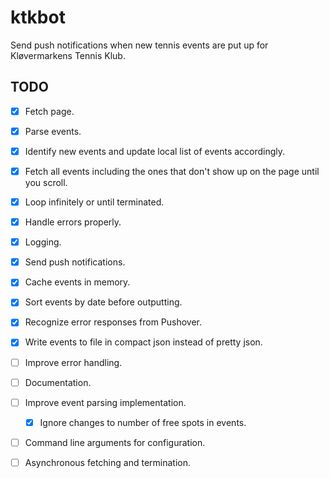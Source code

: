 # ktkbot
Send push notifications when new tennis events are put up for Kløvermarkens Tennis Klub.

## TODO
- [x] Fetch page.
- [x] Parse events.
- [x] Identify new events and update local list of events accordingly.
- [x] Fetch all events including the ones that don't show up on the page until you scroll.
- [x] Loop infinitely or until terminated.
- [x] Handle errors properly.
- [x] Logging.
- [x] Send push notifications.
- [x] Cache events in memory.
- [x] Sort events by date before outputting.
- [x] Recognize error responses from Pushover.
- [x] Write events to file in compact json instead of pretty json.
- [ ] Improve error handling.
- [ ] Documentation.
- [ ] Improve event parsing implementation.
  - [x] Ignore changes to number of free spots in events.
- [ ] Command line arguments for configuration.
- [ ] Asynchronous fetching and termination.

